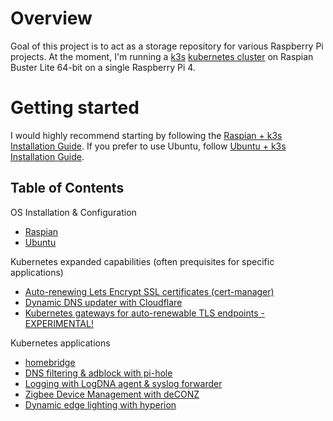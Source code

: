 # Overview

Goal of this project is to act as a storage repository for various Raspberry Pi projects. At the moment, I'm running a [k3s](https://k3s.io) [kubernetes cluster](https://kubernetes.io) on Raspian Buster Lite 64-bit on a single Raspberry Pi 4.

# Getting started

I would highly recommend starting by following the [Raspian + k3s Installation Guide](raspian/README.md). If you prefer to use Ubuntu, follow [Ubuntu + k3s Installation Guide](ubuntu/README.md).

## Table of Contents

OS Installation & Configuration
* [Raspian](raspian/README.md)
* [Ubuntu](ubuntu/README.md)

Kubernetes expanded capabilities (often prequisites for specific applications)
* [Auto-renewing Lets Encrypt SSL certificates (cert-manager)](cert-manager/README.md)
* [Dynamic DNS updater with Cloudflare](cloudflare-ddns/README.md)
* [Kubernetes gateways for auto-renewable TLS endpoints - EXPERIMENTAL!](gateway/README.md)

Kubernetes applications
* [homebridge](homebridge/README.md)
* [DNS filtering & adblock with pi-hole](pihole/README.md)
* [Logging with LogDNA agent & syslog forwarder](logdna/README.md)
* [Zigbee Device Management with deCONZ](deconz/README.md)
* [Dynamic edge lighting with hyperion](hyperion/README.md)
